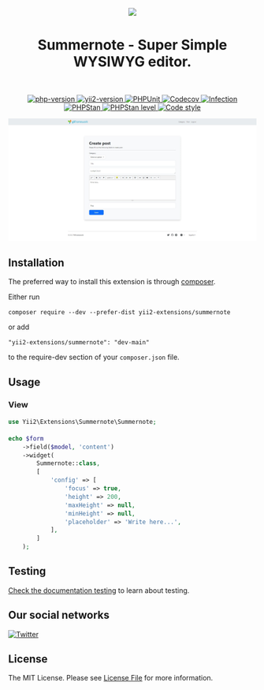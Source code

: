 <p align="center">
    <a href="https://github.com/yii2-extensions/summernote" target="_blank">
        <img src="https://www.yiiframework.com/image/yii_logo_light.svg" height="100px;">
    </a>
    <h1 align="center">Summernote - Super Simple WYSIWYG editor.</h1>
    <br>
</p>

<p align="center">
    <a href="https://www.php.net/releases/8.1/en.php" target="_blank">
        <img src="https://img.shields.io/badge/PHP-%3E%3D8.1-787CB5" alt="php-version">
    </a>
    <a href="https://github.com/yiisoft/yii2/tree/2.2" target="_blank">
        <img src="https://img.shields.io/badge/Yii2%20version-2.2-blue" alt="yii2-version">
    </a>
    <a href="https://github.com/yii2-extensions/summernote/actions/workflows/build.yml" target="_blank">
        <img src="https://github.com/yii2-extensions/summernote/actions/workflows/build.yml/badge.svg" alt="PHPUnit">
    </a>
    <a href="https://codecov.io/gh/yii2-extensions/summernote" target="_blank">
        <img src="https://codecov.io/gh/yii2-extensions/summernote/branch/main/graph/badge.svg?token=MF0XUGVLYC" alt="Codecov">
    </a>
    <a href="https://dashboard.stryker-mutator.io/reports/github.com/yii2-extensions/summernote/main" target="_blank">
        <img src="https://img.shields.io/endpoint?style=flat&url=https%3A%2F%2Fbadge-api.stryker-mutator.io%2Fgithub.com%2Fyii2-extensions%2Fsummernote%2Fmain" alt="Infection">
    </a>    
    <a href="https://github.com/yii2-extensions/summernote/actions/workflows/static.yml" target="_blank">
        <img src="https://github.com/yii2-extensions/gii/actions/workflows/static.yml/badge.svg" alt="PHPStan">
    </a>
    <a href="https://github.com/yii2-extensions/summernote/actions/workflows/static.yml" target="_blank">
        <img src="https://img.shields.io/badge/PHPStan%20level-7-blue" alt="PHPStan level">
    </a>  
    <a href="https://github.styleci.io/repos/711200053?branch=main" target="_blank">
        <img src="https://github.styleci.io/repos/711200053/shield?branch=main" alt="Code style">
    </a>      
</p>

![summernote](docs/images/summernote.png)

## Installation

The preferred way to install this extension is through [composer](https://getcomposer.org/download/).

Either run

```
composer require --dev --prefer-dist yii2-extensions/summernote
```

or add

```
"yii2-extensions/summernote": "dev-main"
```

to the require-dev section of your `composer.json` file.

## Usage

### View 

```php
use Yii2\Extensions\Summernote\Summernote;

echo $form
    ->field($model, 'content')
    ->widget(
        Summernote::class,
        [
            'config' => [
                'focus' => true,
                'height' => 200,
                'maxHeight' => null,
                'minHeight' => null,
                'placeholder' => 'Write here...',
            ],
        ]
    );
```

## Testing

[Check the documentation testing](/docs/testing.md) to learn about testing.

## Our social networks

[![Twitter](https://img.shields.io/badge/twitter-follow-1DA1F2?logo=twitter&logoColor=1DA1F2&labelColor=555555?style=flat)](https://twitter.com/Terabytesoftw)

## License

The MIT License. Please see [License File](LICENSE.md) for more information.
